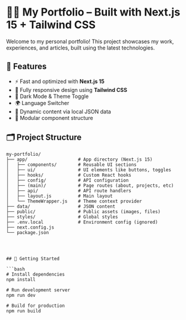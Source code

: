# 🧑‍💻 My Portfolio – Built with Next.js 15 + Tailwind CSS

Welcome to my personal portfolio! This project showcases my work, experiences, and articles, built using the latest technologies.

## 🚀 Features

- ⚡ Fast and optimized with **Next.js 15**
- 🎨 Fully responsive design using **Tailwind CSS**
- 🌙 Dark Mode & Theme Toggle
- 🌍 Language Switcher
- 📄 Dynamic content via local JSON data
- 🔗 Modular component structure

## 🗂 Project Structure

```text
my-portfolio/
├── app/                   # App directory (Next.js 15)
│   ├── components/        # Reusable UI sections
│   ├── ui/                # UI elements like buttons, toggles
│   ├── hooks/             # Custom React hooks
│   ├── config/            # API configuration
│   ├── (main)/            # Page routes (about, projects, etc)
│   ├── api/               # API route handlers
│   ├── layout.js          # Main layout
│   └── ThemeWrapper.js    # Theme context provider
├── data/                  # JSON content
├── public/                # Public assets (images, files)
├── styles/                # Global styles
├── .env.local             # Environment config (ignored)
├── next.config.js
└── package.json




## 🧪 Getting Started

```bash
# Install dependencies
npm install

# Run development server
npm run dev

# Build for production
npm run build
